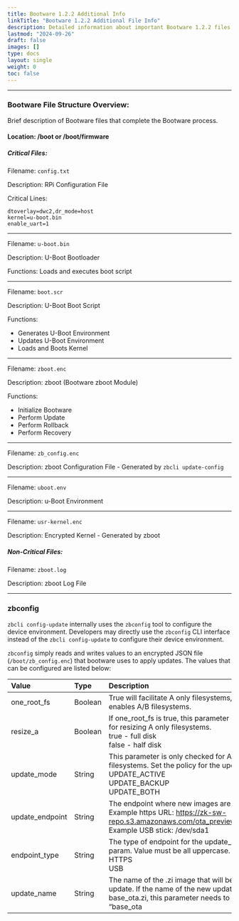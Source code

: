 ```yaml
---
title: Bootware 1.2.2 Additional Info
linkTitle: "Bootware 1.2.2 Additional File Info"
description: Detailed information about important Bootware 1.2.2 files
lastmod: "2024-09-26"
draft: false
images: []
type: docs
layout: single
weight: 0
toc: false
---
```


-----
### Bootware File Structure Overview:

Brief description of Bootware files that complete the Bootware process.

#### Location: /boot or /boot/firmware

##### Critical Files:

Filename: `config.txt`

Description: RPi Configuration File

Critical Lines:
```
dtoverlay=dwc2,dr_mode=host
kernel=u-boot.bin
enable_uart=1
```

-----
Filename: `u-boot.bin`

Description: U-Boot Bootloader

Functions:  Loads and executes boot script

-----
Filename: `boot.scr`

Description: U-Boot Boot Script

Functions:

* Generates U-Boot Environment
* Updates U-Boot Environment
* Loads and Boots Kernel

-----
Filename: `zboot.enc`

Description: zboot (Bootware zboot Module)

Functions:
* Initialize Bootware
* Perform Update
* Perform Rollback
* Perform Recovery
				
-----
Filename: `zb_config.enc`

Description: zboot Configuration File - Generated by `zbcli update-config`
				
-----
Filename: `uboot.env`

Description: u-Boot Environment
				
-----
Filename: `usr-kernel.enc`

Description: Encrypted Kernel - Generated by zboot

##### Non-Critical Files:

Filename: `zboot.log`

Description: zboot Log File

-----
### zbconfig

`zbcli config-update` internally uses the `zbconfig` tool to configure the device environment. Developers may directly use the `zbconfig` CLI interface instead of the `zbcli config-update` to configure their device environment. 

`zbconfig` simply reads and writes values to an encrypted JSON file (`/boot/zb_config.enc`) that bootware uses to apply updates. The values that can be configured are listed below:

| Value | Type | Description |
| :-------- | :------- | :---------- |
| one_root_fs | Boolean | True will facilitate A only filesystems, while false enables A/B filesystems. |
| resize_a | Boolean | If one_root_fs is true, this parameter is checked for resizing A only filesystems.<br /> true - full disk<br />false - half disk |
| update_mode | String | This parameter is only checked for A/B filesystems. Set the policy for the updates: <br />UPDATE_ACTIVE <br />UPDATE_BACKUP <br />UPDATE_BOTH |
| update_endpoint | String | The endpoint where new images are pulled from. <br />Example https URL: https://zk-sw-repo.s3.amazonaws.com/ota_preview/base_ota.zi<br />Example USB stick: /dev/sda1 |
| endpoint_type | String | The type of endpoint for the update_endpoint param. Value must be all uppercase.<br />HTTPS<br />USB |
| update_name | String | The name of the .zi image that will be used for the update. If the name of the new update is base_ota.zi, this parameter needs to be named “base_ota

